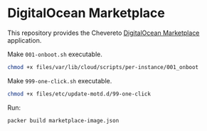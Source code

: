 # DigitalOcean Marketplace

This repository provides the Chevereto [DigitalOcean Marketplace](https://github.com/digitalocean/marketplace-partners) application.

Make `001-onboot.sh` executable.

```sh
chmod +x files/var/lib/cloud/scripts/per-instance/001_onboot
```

Make `999-one-click.sh` executable.

```sh
chmod +x files/etc/update-motd.d/99-one-click
```

Run:

```sh
packer build marketplace-image.json
```
